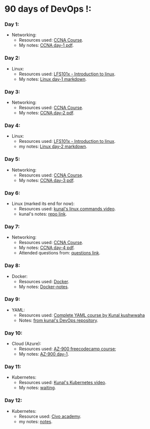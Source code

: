 # 90 days of DevOps !:

### Day 1:
- Networking:
  - Resources used: [CCNA Course](https://www.youtube.com/watch?v=rv3QK2UquxM&t=0s).
  - My notes: [CCNA day-1 pdf](https://github.com/prateek041/DevOps-100days/blob/main/resources/Networking/CCNA-day-1.pdf).

### Day 2:
- Linux:
  - Resources used: [LFS101x - Introduction to linux](https://learning.edx.org/course/course-v1:LinuxFoundationX+LFS101x+2T2021/home). 
  - My notes: [Linux day-1 markdown](https://github.com/prateek041/DevOps-100days/blob/main/resources/Linux/Linux%20day-1.md).

### Day 3:
- Networking:
  - Resources used: [CCNA Course](https://www.youtube.com/watch?v=rv3QK2UquxM&t=0s).
  - My notes: [CCNA day-2 pdf](https://github.com/prateek041/DevOps-100days/blob/main/resources/Networking/CCNA-day-2.pdf).

### Day 4:
- Linux:
  - Resources used: [LFS101x - Introduction to linux](https://learning.edx.org/course/course-v1:LinuxFoundationX+LFS101x+2T2021/home). 
  - my notes: [Linux day-2 markdown](https://github.com/prateek041/DevOps-90days/blob/main/resources/Linux/Linux-day-2.md).

### Day 5:
- Networking:
  - Resources used: [CCNA Course](https://www.youtube.com/watch?v=rv3QK2UquxM&t=0s).
  - My notes: [CCNA day-3 pdf](https://github.com/prateek041/DevOps-90days/blob/main/resources/Networking/CCNA-day-3.pdf).

### Day 6:
- Linux (marked its end for now):
  - Resources used: [kunal's linux commands video](https://www.youtube.com/watch?v=iwolPf6kN-k&t=1285s).
  - kunal's notes: [repo link](https://github.com/kunal-kushwaha/DevOps-Bootcamp/blob/main/Linux%20and%20Terminal%20commands/Handwritten%20Notes%20of%20Intro%20to%20Linux%20%26%20Terminal%20Commands.pdf).

### Day 7:
- Networking:
  - Resources used: [CCNA Course](https://www.youtube.com/watch?v=rv3QK2UquxM&t=0s).
  - My notes: [CCNA day-4 pdf](https://github.com/prateek041/DevOps-90days/blob/main/resources/Networking/CCNA-day-4.pdf).
  - Attended questions from: [questions link](https://dce.telkomuniversity.ac.id/wp-content/uploads/2014/09/49445184-IP-Addressing-and-Subnetting-Workbook-Instructors-Version-1-5.pdf).

### Day 8:
- Docker:
  - Resources used: [Docker](https://www.youtube.com/watch?v=buHPsFgpsgU).
  - My notes: [Docker-notes](https://github.com/prateek041/DevOps-90days/blob/main/resources/Docker/Docker-day-1.pdf). 

### Day 9:
- YAML:
  - Resources used: [Complete YAML course by Kunal kushwwaha](https://www.youtube.com/watch?v=IA90BTozdow&list=PL9gnSGHSqcnoqBXdMwUTRod4Gi3eac2Ak&index=6&t=267s)
  - Notes: [from kunal's DevOps repository](https://github.com/kunal-kushwaha/DevOps-Bootcamp/tree/main/YAML).

### Day 10:
- Cloud (Azure):
  - Resources used: [AZ-900 freecodecamp course](https://www.youtube.com/watch?v=NKEFWyqJ5XA&list=WL&index=133&t=12s);
  - My notes: [AZ-900 day-1](https://github.com/prateek041/DevOps-90days/blob/main/resources/Cloud(Azure)/AZ-900-day-1.md).

### Day 11:
- Kubernetes:
  - Resources used: [Kunal's Kubernetes video](https://www.youtube.com/watch?v=KVBON1lA9N8&list=PL9gnSGHSqcnoqBXdMwUTRod4Gi3eac2Ak&index=7).
  - My notes: [waiting]().

### Day 12:
- Kubernetes:
  - Resource used: [Civo academy](https://www.civo.com/account/academy).
  - my notes: [notes](https://github.com/prateek041/DevOps-90days/tree/main/resources/Kubernetes/Day-1-Kubernetes-concepts(Civo)).
